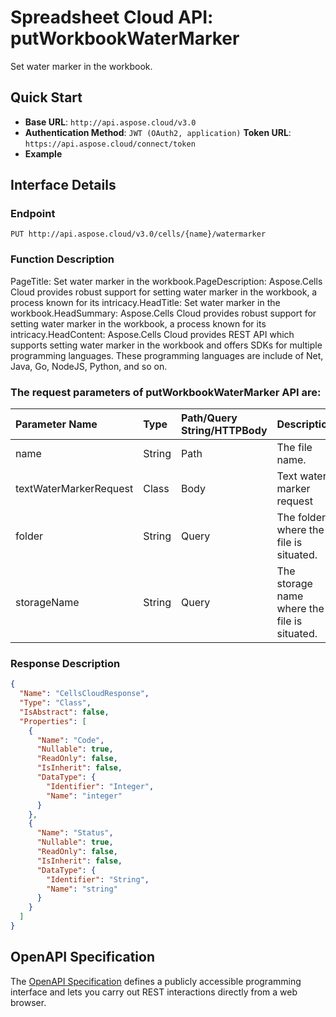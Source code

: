 
# **Spreadsheet Cloud API: putWorkbookWaterMarker**

Set water marker in the workbook. 


## **Quick Start**

- **Base URL**: `http://api.aspose.cloud/v3.0`
- **Authentication Method**: `JWT (OAuth2, application)`  **Token URL**: `https://api.aspose.cloud/connect/token`
- **Example** 

## **Interface Details**

### **Endpoint** 

```
PUT http://api.aspose.cloud/v3.0/cells/{name}/watermarker
```
### **Function Description**
PageTitle: Set water marker in the workbook.PageDescription: Aspose.Cells Cloud provides robust support for setting water marker in the workbook, a process known for its intricacy.HeadTitle: Set water marker in the workbook.HeadSummary: Aspose.Cells Cloud provides robust support for setting water marker in the workbook, a process known for its intricacy.HeadContent: Aspose.Cells Cloud provides REST API which supports setting water marker in the workbook and offers SDKs for multiple programming languages. These programming languages are include of Net, Java, Go, NodeJS, Python, and so on.

### The request parameters of **putWorkbookWaterMarker** API are: 

| Parameter Name | Type | Path/Query String/HTTPBody | Description | 
| :- | :- | :- |:- | 
|name|String|Path|The file name.|
|textWaterMarkerRequest|Class|Body|Text water marker request|
|folder|String|Query|The folder where the file is situated.|
|storageName|String|Query|The storage name where the file is situated.|

### **Response Description**
```json
{
  "Name": "CellsCloudResponse",
  "Type": "Class",
  "IsAbstract": false,
  "Properties": [
    {
      "Name": "Code",
      "Nullable": true,
      "ReadOnly": false,
      "IsInherit": false,
      "DataType": {
        "Identifier": "Integer",
        "Name": "integer"
      }
    },
    {
      "Name": "Status",
      "Nullable": true,
      "ReadOnly": false,
      "IsInherit": false,
      "DataType": {
        "Identifier": "String",
        "Name": "string"
      }
    }
  ]
}
```


## OpenAPI Specification

The [OpenAPI Specification](https://reference.aspose.cloud/cells/#/WorkbookController/PutWorkbookWaterMarker) defines a publicly accessible programming interface and lets you carry out REST interactions directly from a web browser.
